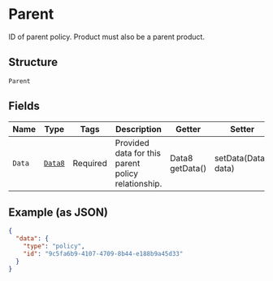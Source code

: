 
# Parent

ID of parent policy. Product must also be a parent product.

## Structure

`Parent`

## Fields

| Name | Type | Tags | Description | Getter | Setter |
|  --- | --- | --- | --- | --- | --- |
| `Data` | [`Data8`](../../doc/models/data-8.md) | Required | Provided data for this parent policy relationship. | Data8 getData() | setData(Data8 data) |

## Example (as JSON)

```json
{
  "data": {
    "type": "policy",
    "id": "9c5fa6b9-4107-4709-8b44-e188b9a45d33"
  }
}
```

